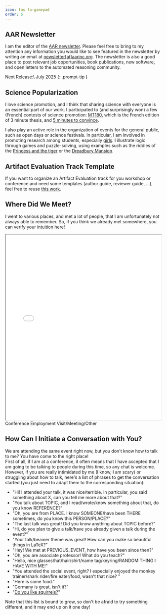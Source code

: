 ```yaml
---
icon: fas fa-gamepad
order: 5
---
```


## AAR Newsletter

I am the editor of the [AAR newsletter](https://aarinc.org//newletters). Please feel free to bring to my attention any information you would like to see featured in the newsletter by writing an email at [newsletter[at]aarinc.org](mailto:newsletter@aarinc.org). The newsletter is also a good place to post relevant job opportunities, book publications, new software, and open letters to the automated reasoning community. 

> 
Next Release:\\
July 2025
{: .prompt-tip }

## Science Popularization

I love science promotion, and I think that sharing science with everyone is an essential part of our work. 
I participated to (and surprisingly won) a few (French) contests of science promotion: [MT180](https://www.youtube.com/watch?v=LdVQyov38sQ), which is the French edition of 3 minute thesis, and [5 minutes to convince](/assets/pdf/5_minutes_pour_convaincre.pdf). 

I also play an active role in the organization of events for the general public, such as open days or science festivals. In particular, I am involved in promoting research among students, especially [girls](https://filles-et-maths.fr/). I illustrate logic through games and puzzle-solving, using examples such as the riddles of the [Princess and the tiger](/assets/pdf/tiger.pdf) or the [Dreadbury Mansion](/assets/pdf/agatha.pdf).


## Artifact Evaluation Track Template

If you want to organize an Artifact Evaluation track for you workshop or conference and need some templates (author guide, reviewer guide, ...), feel free to reuse [this work](https://drive.google.com/drive/folders/1-AqZA5qwYZGBPhOO9AtJIJvYzne-tAYb?usp=sharing).


## Where Did We Meet?

I went to various places, and met a lot of people, that I am unfortunately not always able to remember. So, if you think we already met somewhere, you can verify your intuition here!

<iframe src="/assets/map/event-map.html" height="600" width="100%"></iframe>

<div>
<marker-conf></marker-conf> Conference
<marker-job></marker-job> Employment
<marker-meeting></marker-meeting> Visit/Meeting/Other
</div>


## How Can I Initiate a Conversation with You?
We are attending the same event right now, but you don't know how to talk to me? You have come to the right place!  
First of all, if I am at a conference, it often means that I have accepted that I am going to be talking to people during this time, so any chat is welcome.  
However, if you are really intimidated by me (I know, I am scary) or struggling about how to talk, here's a list of phrases to get the conversation started (you just need to adapt them to the corresponding situation):
  * "Hi! I attended your talk, it was nice/terrible. In particular, you said something about X, can you tell me more about that?"
  * "You talk about TOPIC, and I read/wrote/know something about that, do you know REFERENCE?"
  * "Oh, you are from PLACE. I know SOMEONE/have been THERE sometimes, do you know this PERSON/PLACE?"
  * "The last talk was great! Did you know anything about TOPIC before?"
  * "Hi, do you plan to give a talk/have you already given a talk during the event?"
  * "Your talk/beamer theme was great! How can you make so beautiful things in LaTeX?"
  * "Hey! We met at PREVIOUS_EVENT, how have you been since then?"
  * "Oh, you are associate professor! What do you teach?"
  * "Hello, nice glasses/hat/hair/shirt/name tag/keyring/RANDOM THING I HAVE WITH ME!"
  * "You attended the social event, right? I especially enjoyed the monkey trainer/shark rider/fire eater/food, wasn't that nice? "
  * "Here is some food."
  * "Germany is great, isn't it?"
  * "<a href="{{ site.url }}{{ site.baseurl }}/assets/img/squirrel_dealer.png">Do you like squirrels?</a>"

Note that this list is bound to grow, so don't be afraid to try something different, and it may end up on it one day!
